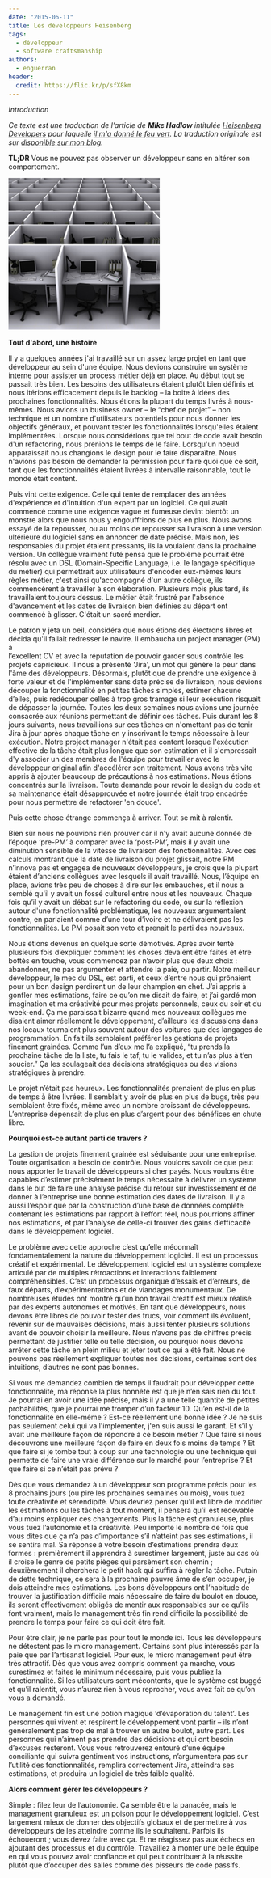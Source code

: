 ```yaml
---
date: "2015-06-11"
title: Les développeurs Heisenberg
tags:
  - développeur
  - software craftsmanship
authors:
  - enguerran
header:
  credit: https://flic.kr/p/sfX8km
---
```


_Introduction_

_Ce texte est une traduction de l’article de __Mike Hadlow__ intitulée 
[Heisenberg Developers](http://mikehadlow.blogspot.fr/2014/06/heisenberg-developers.html) 
pour laquelle [il m'a donné le feu vert](https://twitter.com/mikehadlow/status/582805129058992128). 
La traduction originale est sur [disponible sur mon blog](http://blog.ticabri.com/blog/2015/04/21/les-developpeurs-heisenberg/)._


__TL;DR__ Vous ne pouvez pas observer un développeur sans en altérer son 
comportement.

![Settings Webhooks GitHub](heisenberg.png)

__Tout d'abord, une histoire__

Il y a quelques années j'ai travaillé sur un assez large projet en tant que 
développeur au sein d'une équipe. Nous devions construire un système interne 
pour assister un process métier déjà en place. Au début tout se passait très 
bien. Les besoins des utilisateurs étaient plutôt bien définis et nous itérions 
efficacement depuis le backlog – la boite à idées des prochaines 
fonctionnalités. Nous étions la plupart du temps livrés à nous-mêmes. Nous 
avions un business owner – le “chef de projet” – non technique et un nombre 
d'utilisateurs potentiels pour nous donner les objectifs généraux, et pouvant 
tester les fonctionnalités lorsqu'elles étaient implémentées. Lorsque nous 
considérions que tel bout de code avait besoin d'un refactoring, nous prenions 
le temps de le faire. Lorsqu'un noeud apparaissait nous changions le design pour 
le faire disparaître. Nous n'avions pas besoin de demander la permission pour 
faire quoi que ce soit, tant que les fonctionnalités étaient livrées à 
intervalle raisonnable, tout le monde était content.

Puis vint cette exigence. Celle qui tente de remplacer des années d'expérience 
et d'intuition d'un expert par un logiciel. Ce qui avait commencé comme une 
exigence vague et fumeuse devint bientôt un monstre alors que nous nous y 
engouffrions de plus en plus. Nous avons essayé de la repousser, ou au moins de 
repousser sa livraison à une version ultérieure du logiciel sans en annoncer de 
date précise. Mais non, les responsables du projet étaient pressants, ils la 
voulaient dans la prochaine version. Un collègue vraiment futé pensa que le 
problème pourrait être résolu avec un DSL (Domain-Specific Language, i.e. le 
langage spécifique du métier) qui permettrait aux utilisateurs d'encoder 
eux-mêmes leurs règles métier, c'est ainsi qu'accompagné d'un autre collègue, 
ils commencèrent à travailler à son élaboration. Plusieurs mois plus tard, ils 
travaillaient toujours dessus. Le métier était frustré par l'absence 
d'avancement et les dates de livraison bien définies au départ ont commencé à 
glisser. C'était un sacré merdier.

Le patron y jeta un oeil, considéra que nous étions des électrons libres et 
décida qu'il fallait redresser le navire. Il embaucha un project manager (PM) à  
l’excellent CV et avec la réputation de pouvoir garder sous contrôle les projets 
capricieux. Il nous a présenté 'Jira', un mot qui génère la peur dans l'âme des 
développeurs. Désormais, plutôt que de prendre une exigence à forte valeur et de 
l'implémenter sans date précise de livraison, nous devions découper la 
fonctionnalité en petites tâches simples, estimer chacune d’elles, puis 
redécouper celles à trop gros tramage si leur exécution risquait de dépasser la 
journée. Toutes les deux semaines nous avions une journée consacrée aux réunions 
permettant de définir ces tâches. Puis durant les 8 jours suivants, nous 
travaillions sur ces tâches en n'omettant pas de tenir Jira à jour après chaque 
tâche en y inscrivant le temps nécessaire à leur exécution. Notre project 
manager n'était pas content lorsque l'exécution effective de la tâche était plus 
longue que son estimation et il s'empressait d'y associer un des membres de 
l'équipe pour travailler avec le développeur original afin d'accélérer son 
traitement. Nous avons très vite appris à ajouter beaucoup de précautions à nos 
estimations. Nous étions concentrés sur la livraison. Toute demande pour revoir 
le design du code et sa maintenance était désapprouvée et notre journée était 
trop encadrée pour nous permettre de refactorer 'en douce'.

Puis cette chose étrange commença à arriver. Tout se mit à ralentir.


Bien sûr nous ne pouvions rien prouver car il n'y avait aucune donnée de 
l’époque ‘pre-PM’ à comparer avec la ‘post-PM’, mais il y avait une diminution 
sensible de la vitesse de livraison des fonctionnalités. Avec ces calculs 
montrant que la date de livraison du projet glissait, notre PM n’innova pas et 
engagea de nouveaux développeurs, je crois que la plupart étaient d’anciens 
collègues avec lesquels il avait travaillé. Nous, l’équipe en place, avions très 
peu de choses à dire sur les embauches, et il nous a semblé qu'il y avait un 
fossé culturel entre nous et les nouveaux. Chaque fois qu’il y avait un débat 
sur le refactoring du code, ou sur la réflexion autour d'une fonctionnalité 
problématique, les nouveaux argumentaient contre, en parlaient comme d’une tour 
d’ivoire et ne délivraient pas les fonctionnalités. Le PM posait son veto et 
prenait le parti des nouveaux.

Nous étions devenus en quelque sorte démotivés. Après avoir tenté plusieurs fois 
d’expliquer comment les choses devaient être faites et être bottés en touche, 
vous commencez par n’avoir plus que deux choix : abandonner, ne pas argumenter 
et attendre la paie, ou partir. Notre meilleur développeur, le mec du DSL, est 
parti, et ceux d’entre nous qui prônaient pour un bon design perdirent un de 
leur champion en chef. J’ai appris à gonfler mes estimations, faire ce qu’on me 
disait de faire, et j’ai gardé mon imagination et ma créativité pour mes projets 
personnels, ceux du soir et du week-end. Ça me paraissait bizarre quand mes 
nouveaux collègues me disaient aimer réellement le développement, d’ailleurs les 
discussions dans nos locaux tournaient plus souvent autour des voitures que des 
langages de programmation. En fait ils semblaient préférer les gestions de 
projets finement grainées. Comme l’un d’eux me l’a expliqué, “tu prends la 
prochaine tâche de la liste, tu fais le taf, tu le valides, et tu n’as plus à 
t’en soucier.” Ça les soulageait des décisions stratégiques ou des visions 
stratégiques à prendre.

Le projet n’était pas heureux. Les fonctionnalités prenaient de plus en plus de 
temps à être livrées. Il semblait y avoir de plus en plus de bugs, très peu 
semblaient être fixés, même avec un nombre croissant de développeurs. 
L’entreprise dépensait de plus en plus d’argent pour des bénéfices en chute 
libre.

__Pourquoi est-ce autant parti de travers ?__

La gestion de projets finement grainée est séduisante pour une entreprise. Toute 
organisation a besoin de contrôle. Nous voulons savoir ce que peut nous apporter 
le travail de développeurs si cher payés. Nous voulons être capables d’estimer 
précisément le temps nécessaire à délivrer un système dans le but de faire une 
analyse précise du retour sur investissement et de donner à l’entreprise une 
bonne estimation des dates de livraison. Il y a aussi l’espoir que par la 
construction d’une base de données complète contenant les estimations par 
rapport à l’effort réel, nous pourrions affiner nos estimations, et par 
l’analyse de celle-ci trouver des gains d’efficacité dans le développement 
logiciel.

Le problème avec cette approche c’est qu’elle méconnaît fondamentalement la 
nature du développement logiciel. Il est un processus créatif et expérimental. 
Le développement logiciel est un système complexe articulé par de multiples 
rétroactions et interactions faiblement compréhensibles. C’est un processus 
organique d’essais et d’erreurs, de faux départs, d’expérimentations et de 
viandages monumentaux. De nombreuses études ont montré qu’un bon travail créatif 
est mieux réalisé par des experts autonomes et motivés. En tant que 
développeurs, nous devons être libres de pouvoir tester des trucs, voir comment 
ils évoluent, revenir sur de mauvaises décisions, mais aussi tenter plusieurs 
solutions avant de pouvoir choisir la meilleure. Nous n’avons pas de chiffres 
précis permettant de justifier telle ou telle décision, ou pourquoi nous devons 
arrêter cette tâche en plein milieu et jeter tout ce qui a été fait. Nous ne 
pouvons pas réellement expliquer toutes nos décisions, certaines sont des 
intuitions, d’autres ne sont pas bonnes.

Si vous me demandez combien de temps il faudrait pour développer cette 
fonctionnalité, ma réponse la plus honnête est que je n’en sais rien du tout. Je 
pourrai en avoir une idée précise, mais il y a une telle quantité de petites 
probabilités, que je pourrai me tromper d’un facteur 10. Qu’en est-il de la 
fonctionnalité en elle-même ? Est-ce réellement une bonne idée ? Je ne suis pas 
seulement celui qui va l'implémenter, j'en suis aussi le garant. Et s’il y avait 
une meilleure façon de répondre à ce besoin métier ? Que faire si nous 
découvrons une meilleure façon de faire en deux fois moins de temps ? Et que 
faire si je tombe tout à coup sur une technologie ou une technique qui permette 
de faire une vraie différence sur le marché pour l’entreprise ? Et que faire si 
ce n’était pas prévu ?

Dès que vous demandez à un développeur son programme précis pour les 8 prochains 
jours (ou pire les prochaines semaines ou mois), vous tuez toute créativité et 
sérendipité. Vous devriez penser qu’il est libre de modifier les estimations ou 
les tâches à tout moment, il pensera qu’il est redevable d’au moins expliquer 
ces changements. Plus la tâche est granuleuse, plus vous tuez l’autonomie et la 
créativité. Peu importe le nombre de fois que vous dites que ça n’a pas 
d’importance s’il n’atteint pas ses estimations, il se sentira mal. Sa réponse à 
votre besoin d’estimations prendra deux formes : premièrement il apprendra à 
surestimer largement, juste au cas où il croise le genre de petits pièges qui 
parsèment son chemin ; deuxièmement il cherchera le petit hack qui suffira à 
régler la tâche. Putain de dette technique, ce sera à la prochaine pauvre âme de 
s’en occuper, je dois atteindre mes estimations. Les bons développeurs ont 
l’habitude de trouver la justification difficile mais nécessaire de faire du 
boulot en douce, ils seront effectivement obligés de mentir aux responsables sur 
ce qu’ils font vraiment, mais le management très fin rend difficile la 
possibilité de prendre le temps pour faire ce qui doit être fait.


Pour être clair, je ne parle pas pour tout le monde ici. Tous les développeurs 
ne détestent pas le micro management. Certains sont plus intéressés par la paie 
que par l’artisanat logiciel. Pour eux, le micro management peut être très 
attractif. Dès que vous avez compris comment ça marche, vous surestimez et 
faites le minimum nécessaire, puis vous publiez la fonctionnalité. Si les 
utilisateurs sont mécontents, que le système est buggé et qu’il ralentit, vous 
n’aurez rien à vous reprocher, vous avez fait ce qu’on vous a demandé.


Le management fin est une potion magique ‘d’évaporation du talent’. Les 
personnes qui vivent et respirent le développement vont partir – ils n’ont 
généralement pas trop de mal à trouver un autre boulot, autre part. Les 
personnes qui n’aiment pas prendre des décisions et qui ont besoin d’excuses 
resteront. Vous vous retrouverez entouré d’une équipe conciliante qui suivra 
gentiment vos instructions, n’argumentera pas sur l’utilité des fonctionnalités, 
remplira correctement Jira, atteindra ses estimations, et produira un logiciel 
de très faible qualité.

__Alors comment gérer les développeurs ?__

Simple : filez leur de l’autonomie. Ça semble être la panacée, mais le 
management granuleux est un poison pour le développement logiciel. C’est 
largement mieux de donner des objectifs globaux et de permettre à vos 
développeurs de les atteindre comme ils le souhaitent. Parfois ils échoueront ; 
vous devez faire avec ça. Et ne réagissez pas aux échecs en ajoutant des 
processus et du contrôle. Travaillez à monter une belle équipe en qui vous 
pouvez avoir confiance et qui peut contribuer à la réussite plutôt que d’occuper 
des salles comme des pisseurs de code passifs.

